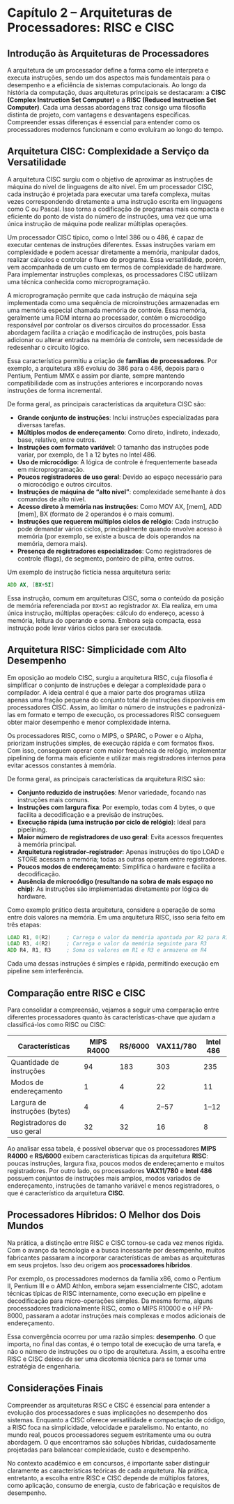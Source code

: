 # Capítulo 2 – Arquiteturas de Processadores: RISC e CISC

## Introdução às Arquiteturas de Processadores

A arquitetura de um processador define a forma como ele interpreta e executa instruções, sendo um dos aspectos mais fundamentais para o desempenho e a eficiência de sistemas computacionais. Ao longo da história da computação, duas arquiteturas principais se destacaram: a **CISC (Complex Instruction Set Computer)** e a **RISC (Reduced Instruction Set Computer)**. Cada uma dessas abordagens traz consigo uma filosofia distinta de projeto, com vantagens e desvantagens específicas. Compreender essas diferenças é essencial para entender como os processadores modernos funcionam e como evoluíram ao longo do tempo.

## Arquitetura CISC: Complexidade a Serviço da Versatilidade

A arquitetura CISC surgiu com o objetivo de aproximar as instruções de máquina do nível de linguagens de alto nível. Em um processador CISC, cada instrução é projetada para executar uma tarefa complexa, muitas vezes correspondendo diretamente a uma instrução escrita em linguagens como C ou Pascal. Isso torna a codificação de programas mais compacta e eficiente do ponto de vista do número de instruções, uma vez que uma única instrução de máquina pode realizar múltiplas operações.

Um processador CISC típico, como o Intel 386 ou o 486, é capaz de executar centenas de instruções diferentes. Essas instruções variam em complexidade e podem acessar diretamente a memória, manipular dados, realizar cálculos e controlar o fluxo do programa. Essa versatilidade, porém, vem acompanhada de um custo em termos de complexidade de hardware. Para implementar instruções complexas, os processadores CISC utilizam uma técnica conhecida como microprogramação.

A microprogramação permite que cada instrução de máquina seja implementada como uma sequência de microinstruções armazenadas em uma memória especial chamada memória de controle. Essa memória, geralmente uma ROM interna ao processador, contém o microcódigo responsável por controlar os diversos circuitos do processador. Essa abordagem facilita a criação e modificação de instruções, pois basta adicionar ou alterar entradas na memória de controle, sem necessidade de redesenhar o circuito lógico.

Essa característica permitiu a criação de **famílias de processadores**. Por exemplo, a arquitetura x86 evoluiu do 386 para o 486, depois para o Pentium, Pentium MMX e assim por diante, sempre mantendo compatibilidade com as instruções anteriores e incorporando novas instruções de forma incremental.

De forma geral, as principais características da arquitetura CISC são:

- **Grande conjunto de instruções**: Inclui instruções especializadas para diversas tarefas.
- **Múltiplos modos de endereçamento**: Como direto, indireto, indexado, base, relativo, entre outros.
- **Instruções com formato variável**: O tamanho das instruções pode variar, por exemplo, de 1 a 12 bytes no Intel 486.
- **Uso de microcódigo**: A lógica de controle é frequentemente baseada em microprogramação.
- **Poucos registradores de uso geral**: Devido ao espaço necessário para o microcódigo e outros circuitos.
- **Instruções de máquina de “alto nível”**: complexidade semelhante à dos comandos de alto nível.
- **Acesso direto à memória nas instruções**: Como MOV AX, [mem], ADD [mem], BX (formato de 2 operandos é o mais comum).
- **Instruções que requerem múltiplos ciclos de relógio**: Cada instrução pode demandar vários ciclos, principalmente quando envolve acesso à memória (por exemplo, se existe a busca de dois operandos na memória, demora mais).
- **Presença de registradores especializados**: Como registradores de controle (flags), de segmento, ponteiro de pilha, entre outros.

Um exemplo de instrução fictícia nessa arquitetura seria:

```asm
ADD AX, [BX+SI]
```

Essa instrução, comum em arquiteturas CISC, soma o conteúdo da posição de memória referenciada por `BX+SI` ao registrador `AX`. Ela realiza, em uma única instrução, múltiplas operações: cálculo do endereço, acesso à memória, leitura do operando e soma. Embora seja compacta, essa instrução pode levar vários ciclos para ser executada.

## Arquitetura RISC: Simplicidade com Alto Desempenho

Em oposição ao modelo CISC, surgiu a arquitetura RISC, cuja filosofia é simplificar o conjunto de instruções e delegar a complexidade para o compilador. A ideia central é que a maior parte dos programas utiliza apenas uma fração pequena do conjunto total de instruções disponíveis em processadores CISC. Assim, ao limitar o número de instruções e padronizá-las em formato e tempo de execução, os processadores RISC conseguem obter maior desempenho e menor complexidade interna.

Os processadores RISC, como o MIPS, o SPARC, o Power e o Alpha, priorizam instruções simples, de execução rápida e com formatos fixos. Com isso, conseguem operar com maior frequência de relógio, implementar pipelining de forma mais eficiente e utilizar mais registradores internos para evitar acessos constantes à memória.

De forma geral, as principais características da arquitetura RISC são:

- **Conjunto reduzido de instruções**: Menor variedade, focando nas instruções mais comuns.
- **Instruções com largura fixa**: Por exemplo, todas com 4 bytes, o que facilita a decodificação e a previsão de instruções.
- **Execução rápida (uma instrução por ciclo de relógio)**: Ideal para pipelining.
- **Maior número de registradores de uso geral**: Evita acessos frequentes à memória principal.
- **Arquitetura registrador–registrador**: Apenas instruções do tipo LOAD e STORE acessam a memória; todas as outras operam entre registradores.
- **Poucos modos de endereçamento**: Simplifica o hardware e facilita a decodificação.
- **Ausência de microcódigo (resultando na sobra de mais espaço no chip)**: As instruções são implementadas diretamente por lógica de hardware.

Como exemplo prático desta arquitetura, considere a operação de soma entre dois valores na memória. Em uma arquitetura RISC, isso seria feito em três etapas:

```asm
LOAD R1, 0(R2)     ; Carrega o valor da memória apontada por R2 para R1
LOAD R3, 4(R2)     ; Carrega o valor da memória seguinte para R3
ADD R4, R1, R3     ; Soma os valores em R1 e R3 e armazena em R4
```

Cada uma dessas instruções é simples e rápida, permitindo execução em pipeline sem interferência.

## Comparação entre RISC e CISC

Para consolidar a compreensão, vejamos a seguir uma comparação entre diferentes processadores quanto às características-chave que ajudam a classificá-los como RISC ou CISC:

| Características               | MIPS R4000 | RS/6000 | VAX11/780 | Intel 486 |
| ----------------------------- | ---------- | ------- | --------- | --------- |
| Quantidade de instruções      | 94         | 183     | 303       | 235       |
| Modos de endereçamento        | 1          | 4       | 22        | 11        |
| Largura de instruções (bytes) | 4          | 4       | 2–57      | 1–12      |
| Registradores de uso geral    | 32         | 32      | 16        | 8         |

Ao analisar essa tabela, é possível observar que os processadores **MIPS R4000** e **RS/6000** exibem características típicas da arquitetura **RISC**: poucas instruções, largura fixa, poucos modos de endereçamento e muitos registradores. Por outro lado, os processadores **VAX11/780** e **Intel 486** possuem conjuntos de instruções mais amplos, modos variados de endereçamento, instruções de tamanho variável e menos registradores, o que é característico da arquitetura **CISC**.

## Processadores Híbridos: O Melhor dos Dois Mundos

Na prática, a distinção entre RISC e CISC tornou-se cada vez menos rígida. Com o avanço da tecnologia e a busca incessante por desempenho, muitos fabricantes passaram a incorporar características de ambas as arquiteturas em seus projetos. Isso deu origem aos **processadores híbridos**.

Por exemplo, os processadores modernos da família x86, como o Pentium II, Pentium III e o AMD Athlon, embora sejam essencialmente CISC, adotam técnicas típicas de RISC internamente, como execução em pipeline e decodificação para micro-operações simples. Da mesma forma, alguns processadores tradicionalmente RISC, como o MIPS R10000 e o HP PA-8000, passaram a adotar instruções mais complexas e modos adicionais de endereçamento.

Essa convergência ocorreu por uma razão simples: **desempenho**. O que importa, no final das contas, é o tempo total de execução de uma tarefa, e não o número de instruções ou o tipo de arquitetura. Assim, a escolha entre RISC e CISC deixou de ser uma dicotomia técnica para se tornar uma estratégia de engenharia.

## Considerações Finais

Compreender as arquiteturas RISC e CISC é essencial para entender a evolução dos processadores e suas implicações no desempenho dos sistemas. Enquanto a CISC oferece versatilidade e compactação de código, a RISC foca na simplicidade, velocidade e paralelismo. No entanto, no mundo real, poucos processadores seguem estritamente uma ou outra abordagem. O que encontramos são soluções híbridas, cuidadosamente projetadas para balancear complexidade, custo e desempenho.

No contexto acadêmico e em concursos, é importante saber distinguir claramente as características teóricas de cada arquitetura. Na prática, entretanto, a escolha entre RISC e CISC depende de múltiplos fatores, como aplicação, consumo de energia, custo de fabricação e requisitos de desempenho.
